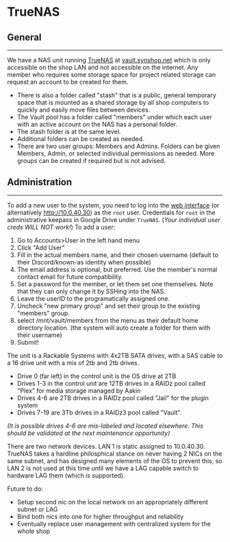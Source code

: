 #  TrueNAS

## General
----
We have a NAS unit running [TrueNAS](https://www.truenas.com/) at [vault.synshop.net](http://vault.synshop.net) which is only accessible on the shop LAN and not accessible on the internet. Any member who requires some storage space for project related storage can request an account to be created for them.

- There is also a folder called "stash" that is a public, general temporary space that is mounted as a shared storage by all shop computers to quickly and easily move files between devices.
- The Vault pool has a folder called "members" under which each user with an active account on the NAS has a personal folder.
- The stash folder is at the same level.
- Additional folders can be created as needed.
- There are two user groups: Members and Admins. Folders can be given Members, Admin, or selected individual permissions as needed. More groups can be created if required but is not advised.

## Administration
----
To add a new user to the system, you need to log into the [web interface](http://vault.synshop.net) (or alternatively http://10.0.40.30) as the `root` user. Credentials for `root` in the administrative keepass in Google Drive under `TrueNAS`. (*Your individual user creds WILL NOT work!*)
To add a user:

1. Go to Accounts>User in the left hand menu
2. Click "Add User"
3. Fill in the actual members name, and their chosen username (default to their Discord/known-as identity when possible)
4. The email address is optional, but preferred. Use the member's normal contact email for future compatibility.
5. Set a password for the member, or let them set one themselves. Note that they can only change it by SSHing into the NAS.
6. Leave the userID to the programatically assigned one.
7. Uncheck "new primary group" and set their group to the existing "members" group.
8. select /mnt/vault/members from the menu as their default home directory location. (the system will auto create a folder for them with their username)
9. Submit!

The unit is a Rackable Systems with 4x2TB SATA drives, with a SAS cable to a 16 drive unit with a mix of 2tb and 2tb drives.

- Drive 0 (far left) in the control unit is the OS drive at 2TB
- Drives 1-3 in the control unit are 12TB drives in a RAIDz pool called "Plex" for media storage managed by Aakin
- Drives 4-6 are 2TB drives in a RAIDz pool called "Jail" for the plugin system
- Drives 7-19 are 3Tb drives in a RAIDz3 pool called "Vault".

_(It is possible drives 4-6 are mis-labeled and located elsewhere. This should be validated at the next maintenance opportunity)_

There are two network devices. LAN 1 is static assigned to 10.0.40.30. TrueNAS takes a hardline philosphical stance on never having 2 NICs on the same subnet, and has designed many elements of the OS to prevent this, so LAN 2 is not used at this time until we have a LAG capable switch to hardware LAG them (which *is* supported).

Future to do:

-  Setup second nic on the local network on an appropriately different subnet or LAG
-  Bind both nics into one for higher throughput and reliability
-  Eventually replace user management with centralized system for the whole shop